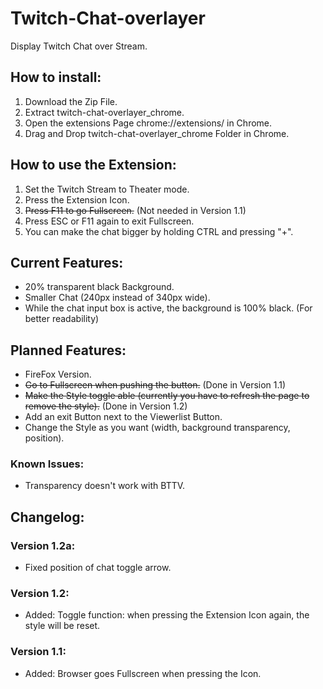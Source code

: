 # Twitch-Chat-overlayer
Display Twitch Chat over Stream.

## How to install:
1. Download the Zip File.
2. Extract twitch-chat-overlayer_chrome.
3. Open the extensions Page chrome://extensions/ in Chrome.
4. Drag and Drop twitch-chat-overlayer_chrome Folder in Chrome.

## How to use the Extension:
1. Set the Twitch Stream to Theater mode.
2. Press the Extension Icon.
3. ~~Press F11 to go Fullscreen.~~ (Not needed in Version 1.1)
4. Press ESC or F11 again to exit Fullscreen.
5. You can make the chat bigger by holding CTRL and pressing "+".

## Current Features:
+ 20% transparent black Background.
+ Smaller Chat (240px instead of 340px wide). 
+ While the chat input box is active, the background is 100% black. (For better readability)

## Planned Features:
- FireFox Version.
- ~~Go to Fullscreen when pushing the button.~~ (Done in Version 1.1)
- ~~Make the Style toggle able (currently you have to refresh the page to remove the style).~~ (Done in Version 1.2)
- Add an exit Button next to the Viewerlist Button.
- Change the Style as you want (width, background transparency, position).

### Known Issues:
- Transparency doesn't work with BTTV.

## Changelog:
### Version 1.2a:
+ Fixed position of chat toggle arrow.

### Version 1.2:
+ Added: Toggle function: when pressing the Extension Icon again, the style will be reset.

### Version 1.1:
+ Added: Browser goes Fullscreen when pressing the Icon.
